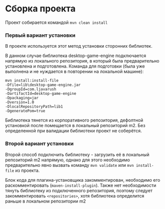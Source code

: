 # Сборка проекта

Проект собирается командой 
```mvn clean install```

### Первый вариант установки

В проекте используется этот метод установки сторонних библиотек.

В данном случае библиотека desktop-game-engine подключается
напрямую из локального репозитория, в который была предварительно
установлена и подготовлена.
Команда для подготовки (была уже выполнена и не нуждается
в повторении на локальной машине):
```
mvn install:install-file 
-Dfile=lib\desktop-game-engine.jar 
-DgroupId=com.ljavarush 
-DartifactId=desktop-game-engine 
-Dpackaging=jar 
-Dversion=1.0 
-DlocalRepositoryPath=lib1 
-DgeneratePom=true
```
Библиотека тянется из корпоративного репозитория, дефолтной установкой
после помещается в локальный репозиторий m2. Без определенной при валидации
библиотеки проект не соберётся.

### Второй вариант установки

Второй способ подключить библиотеку - загрузить её в локальный репозиторий m2 напрямую, однако для
этого необходимо предварительно явно вызвать команду ```mvn validate```
или ```mvn install-file``` из проекта.

Блок кода для плагина-установщика закомментирован, необходимо его
раскомментировать (```maven-install-plugin```).
Также нет необходимости тянуть библиотеку из подключенного
репозитория, поэтому следует закомментировать ```<repositories>```,
хотя библиотека определится раньше в локальном репозитории m2
